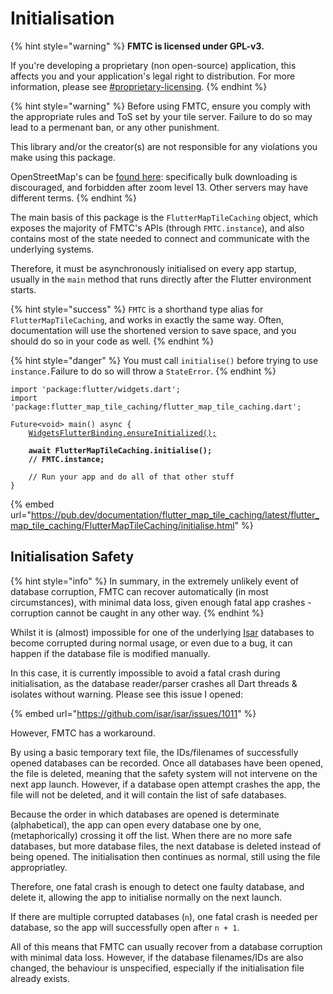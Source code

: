 # Initialisation

{% hint style="warning" %}
**FMTC is licensed under GPL-v3.**

If you're developing a proprietary (non open-source) application, this affects you and your application's legal right to distribution. For more information, please see [#proprietary-licensing](../#proprietary-licensing "mention").
{% endhint %}

{% hint style="warning" %}
Before using FMTC, ensure you comply with the appropriate rules and ToS set by your tile server. Failure to do so may lead to a permenant ban, or any other punishment.

This library and/or the creator(s) are not responsible for any violations you make using this package.

OpenStreetMap's can be [found here](https://operations.osmfoundation.org/policies/tiles): specifically bulk downloading is discouraged, and forbidden after zoom level 13. Other servers may have different terms.
{% endhint %}

The main basis of this package is the `FlutterMapTileCaching` object, which exposes the majority of FMTC's APIs (through `FMTC.instance`), and also contains most of the state needed to connect and communicate with the underlying systems.

Therefore, it must be asynchronously initialised on every app startup, usually in the `main` method that runs directly after the Flutter environment starts.

{% hint style="success" %}
`FMTC` is a shorthand type alias for `FlutterMapTileCaching`, and works in exactly the same way. Often, documentation will use the shortened version to save space, and you should do so in your code as well.
{% endhint %}

{% hint style="danger" %}
You must call `initialise()` before trying to use `instance.`Failure to do so will throw a `StateError`.
{% endhint %}

<pre class="language-dart" data-title="main.dart"><code class="lang-dart">import 'package:flutter/widgets.dart';
import 'package:flutter_map_tile_caching/flutter_map_tile_caching.dart';

Future&#x3C;void> main() async {
    <a data-footnote-ref href="#user-content-fn-1">WidgetsFlutterBinding.ensureInitialized();</a>   
    
<strong>    await FlutterMapTileCaching.initialise();
</strong><strong>    // FMTC.instance;
</strong>    
    // Run your app and do all of that other stuff
}
</code></pre>

{% embed url="https://pub.dev/documentation/flutter_map_tile_caching/latest/flutter_map_tile_caching/FlutterMapTileCaching/initialise.html" %}

## Initialisation Safety

{% hint style="info" %}
In summary, in the extremely unlikely event of database corruption, FMTC can recover automatically (in most circumstances), with minimal data loss, given enough fatal app crashes - corruption cannot be caught in any other way.
{% endhint %}

Whilst it is (almost) impossible for one of the underlying [Isar](https://isar.dev/) databases to become corrupted during normal usage, or even due to a bug, it can happen if the database file is modified manually.

In this case, it is currently impossible to avoid a fatal crash during initialisation, as the database reader/parser crashes all Dart threads & isolates without warning. Please see this issue I opened:

{% embed url="https://github.com/isar/isar/issues/1011" %}

However, FMTC has a workaround.

By using a basic temporary text file, the IDs/filenames of successfully opened databases can be recorded. Once all databases have been opened, the file is deleted, meaning that the safety system will not intervene on the next app launch. However, if a database open attempt crashes the app, the file will not be deleted, and it will contain the list of safe databases.

Because the order in which databases are opened is determinate (alphabetical), the app can open every database one by one, (metaphorically) crossing it off the list. When there are no more safe databases, but more database files, the next database is deleted instead of being opened. The initialisation then continues as normal, still using the file appropriatley.

Therefore, one fatal crash is enough to detect one faulty database, and delete it, allowing the app to initialise normally on the next launch.

If there are multiple corrupted databases (`n`), one fatal crash is needed per database, so the app will successfully open after `n + 1`.

All of this means that FMTC can usually recover from a database corruption with minimal data loss. However, if the database filenames/IDs are also changed, the behaviour is unspecified, especially if the initialisation file already exists.

[^1]: A Flutter method required to prevent a fatal error from occurring on app launch.
